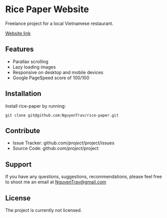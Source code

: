 # Rice Paper Website

Freelance project for a local Vietnamese restaurant.

[Website link](nguyentrav.github.io/rice-paper)

Features
--------

- Parallax scrolling
- Lazy loading images
- Responsive on desktop and mobile devices
- Google PageSpeed score of 100/100


Installation
------------

Install rice-paper by running:

    git clone git@github.com:NguyenTrav/rice-paper.git

Contribute
----------

- Issue Tracker: github.com/$project/$project/issues
- Source Code: github.com/$project/$project

Support
-------

If you have any questions, suggestions, recommendations, please feel free to shoot me an email at NguyenTrav@gmail.com

License
-------

The project is currently not licensed. 
